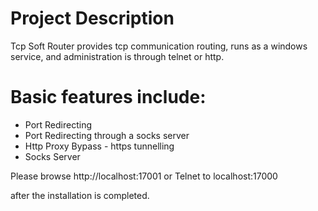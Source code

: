 # Project Description
Tcp Soft Router provides tcp communication routing, runs as a windows service, and administration is through telnet or http.

# Basic features include:
- Port Redirecting
- Port Redirecting through a socks server
- Http Proxy Bypass - https tunnelling
- Socks Server


Please browse http://localhost:17001
or
Telnet to localhost:17000

after the installation is completed.
